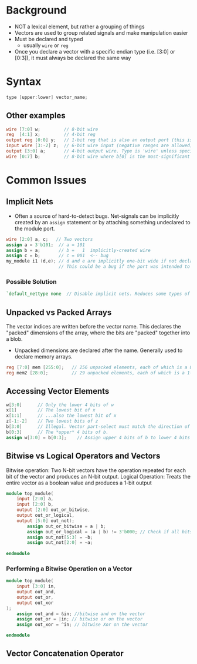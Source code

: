 # Background
- NOT a lexical element, but rather a grouping of things
- Vectors are used to group related signals and make manipulation easier
- Must be declared and typed
	- usually `wire` or `reg`
- Once you declare a vector with a specific endian type (i.e. \[3:0] or \[0:3]), it must always be declared the same way

# Syntax
```verilog
type [upper:lower] vector_name;
```
## Other examples
```verilog
wire [7:0] w;         // 8-bit wire
reg  [4:1] x;         // 4-bit reg
output reg [0:0] y;   // 1-bit reg that is also an output port (this is still a vector)
input wire [3:-2] z;  // 6-bit wire input (negative ranges are allowed)
output [3:0] a;       // 4-bit output wire. Type is 'wire' unless specified otherwise.
wire [0:7] b;         // 8-bit wire where b[0] is the most-significant bit.
```

# Common Issues
## Implicit Nets
- Often a source of hard-to-detect bugs. Net-signals can be implicitly created by an `assign` statement or by attaching something undeclared to the module port. 
```verilog
wire [2:0] a, c;   // Two vectors
assign a = 3'b101;  // a = 101
assign b = a;       // b =   1  implicitly-created wire
assign c = b;       // c = 001  <-- bug
my_module i1 (d,e); // d and e are implicitly one-bit wide if not declared.
                    // This could be a bug if the port was intended to be a vector.
```

### Possible Solution
``` verilog 
`default_nettype none  // Disable implicit nets. Reduces some types of bugs.
```
## Unpacked vs Packed Arrays
The vector indices are written before the vector name. This declares the "packed" dimensions of the array, where the bits are "packed" together into a blob. 
- Unpacked dimensions are declared after the name. Generally used to declare memory arrays. 
```verilog
reg [7:0] mem [255:0];   // 256 unpacked elements, each of which is a 8-bit packed vector of reg.
reg mem2 [28:0];         // 29 unpacked elements, each of which is a 1-bit reg.
```

## Accessing Vector Elements
```verilog
w[3:0]      // Only the lower 4 bits of w
x[1]        // The lowest bit of x
x[1:1]      // ...also the lowest bit of x
z[-1:-2]    // Two lowest bits of z
b[3:0]      // Illegal. Vector part-select must match the direction of the declaration.
b[0:3]      // The *upper* 4 bits of b.
assign w[3:0] = b[0:3];    // Assign upper 4 bits of b to lower 4 bits of w. w[3]=b[0], w[2]=b[1], etc.
```

## Bitwise vs Logical Operators and Vectors
Bitwise operation: Two N-bit vectors have the operation repeated for each bit of the vector and produces an N-bit output. 
Logical Operation: Treats the entire vector as a boolean value and produces a 1-bit output

```verilog
module top_module( 
    input [2:0] a,
    input [2:0] b,
    output [2:0] out_or_bitwise,
    output out_or_logical,
    output [5:0] out_not);
	    assign out_or_bitwise = a | b;
	    assign out_or_logical = (a | b) != 3'b000; // Check if all bits are 0
	    assign out_not[5:3] = ~b;
	    assign out_not[2:0] = ~a;
    
endmodule
```

### Performing a Bitwise Operation on a Vector
```verilog
module top_module( 
    input [3:0] in,
    output out_and,
    output out_or,
    output out_xor
);
    assign out_and = &in; //bitwise and on the vector 
    assign out_or = |in; // bitwise or on the vector
    assign out_xor = ^in; // bitwise Xor on the vector

endmodule
```


## Vector Concatenation Operator